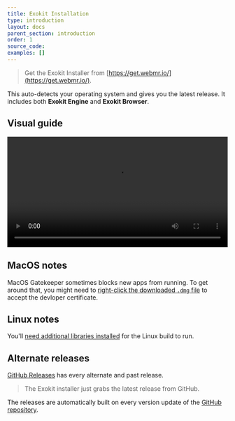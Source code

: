 ```yaml
---
title: Exokit Installation
type: introduction
layout: docs
parent_section: introduction
order: 1
source_code:
examples: []
---
```


> Get the Exokit Installer from [https://get.webmr.io/](https://get.webmr.io/).

This auto-detects your operating system and gives you the latest release. It includes both **Exokit Engine** and **Exokit Browser**.

## Visual guide

 <video src="https://cdn.rawgit.com/webmixedreality/webmr-docs/master/website/static/media/exokitmediacopy/InstallVideo.mp4" width='100%' controls></video>

## MacOS notes

MacOS Gatekeeper sometimes blocks new apps from running. To get around that, you might need to [right-click the downloaded `.dmg` file](https://www.howtogeek.com/205393/gatekeeper-101-why-your-mac-only-allows-apple-approved-software-by-default/) to accept the devloper certificate.

## Linux notes

You'll [need additional libraries installed](startDevelopment.html#linux-dependencies) for the Linux build to run.

## Alternate releases

[GitHub Releases](https://github.com/webmixedreality/exokit/releases) has every alternate and past release.

> The Exokit installer just grabs the latest release from GitHub.

The releases are automatically built on every version update of the [GitHub repository](https://github.com/webmixedreality/exokit).
